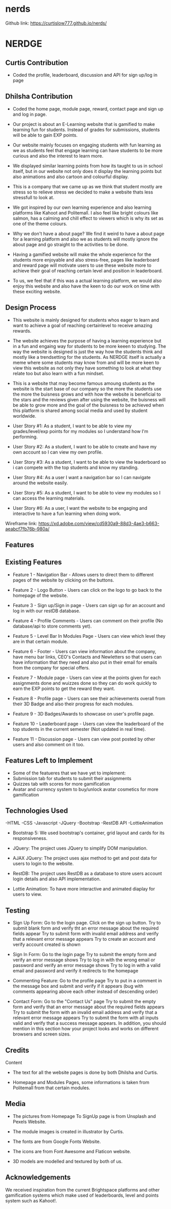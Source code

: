 # nerds

Github link: https://curtislow777.github.io/nerds/

# NERDGE

## Curtis Contribution

- Coded the profile, leaderboard, discussion and API for sign up/log in page

## Dhilsha Contribution

- Coded the home page, module page, reward, contact page and sign up and log in page.

- Our project is about an E-Learning website that is gamified to make learning fun for students. Instead of grades for submissions, students will be able to gain EXP points.

- Our website mainly focuses on engaging students with fun learning as we as students feel that engage learning can have students to be more curious and also the interest to learn more.

- We displayed similar learning points from how its taught to us in school itself, but in our website not only does it display the learning points but also animations and also cartoon and colourful display.

- This is a company that we came up as we think that student mostly are stress so to relieve stress we decided to make a website thats less stressfull to look at.

- We got inspired by our own learning experience and also learning platforms like Kahoot and Politemall.
  I also feel like bright colours like salmon, has a calming and chill effect to viewers which is why its set as one of the theme colours.

- Why we don't have a about page? We find it weird to have a about page for a learning platform and also we as students will mostly ignore the about page and go straight to the activities to be done.

- Having a gamified website will make the whole experience for the students more enjoyable and also stress-free, pages like leaderboard and reward page will motivate users to use these website more to achieve their goal of reaching certain level and position in leaderboard.

- To us, we feel that if this was a actual learning platform, we would also enjoy this website and also have the keen to do our work on time with these exciting website.

## Design Process

- This website is mainly designed for students whos eager to learn and want to achieve a goal of reaching certainlevel to receive amazing rewards.

- The website achieves the purpose of having a learning experience but in a fun and engaing way for students to be more keeen to studying. The way the website is designed is just the way how the students think and mostly like a trendsetting for the students. As NERDGE itself is actually a meme where some students may know from and will be more keen to view this website as not only they have something to look at what they relate too but also learn with a fun mindset.

- This is a website that may become famous amoung students as the website is the start base of our company so the more the students use the more the buisness grows and with how the website is beneficial to the stars and the reviews given after using the website, the buisness will be able to grow more and the goal of the buisness to be achieved when this platform is shared among social media and used by student worldwide.

- User Story #1:
  As a student, I want to be able to view my grades/level/exp points for my modules so I understand how I'm performing.

- User Story #2:
  As a student, I want to be able to create and have my own account so I can view my own profile.

- User Story #3:
  As a student, I want to be able to view the leaderboard so i can compete with the top students and know my standing.

- User Story #4:
  As a user I want a navigation bar so I can navigate around the website easily.

- User Story #5:
  As a student, I want to be able to view my modules so I can access the learning materials.

- User Story #6:
  As a user, I want the website to be engaging and interactive to have a fun learning when doing work.

Wireframe link:
https://xd.adobe.com/view/cd5930a9-88d3-4ae3-b663-aeabcf7fb76b-980a/

## Features

## Existing Features

- Feature 1 - Navigation Bar - Allows users to direct them to different pages of the website by clicking on the buttons.

- Feature 2 - Logo Button - Users can click on the logo to go back to the homepage of the website.

- Feature 3 - Sign up/Sign in page - Users can sign up for an account and log in with our restDB database.

- Feature 4 - Profile Comments - Users can comment on their profile (No database/api to store comments yet).

- Feature 5 - Level Bar In Modules Page - Users can view which level they are in that certain module.

- Feature 6 - Footer - Users can view information about the company, have menu bar links, CEO's Contacts and Newletters so that users can have information that they need and also put in their email for emails from the company for special offers.

- Feature 7 - Module page - Users can view at the points given for each assignments done and wuizzes done so they can do work quickly to earn the EXP points to get the reward they want.

- Feature 8 - Profile page - Users can see their achievements overall from their 3D Badge and also their progress for each modules.

- Feature 9 - 3D Badges/Awards to showcase on user's profile page.

- Feature 10 - Leaderboard page - Users can view the leaderboard of the top students in the current semester (Not updated in real time).

- Feature 11 - Discussion page - Users can view post posted by other users and also comment on it too.

## Features Left to Implement

- Some of the featueres that we have yet to implement:
- Submission tab for students to submit their assignments
- Quizzes tab with scores for more gamification
- Avatar and currency system to buy/unlock avatar cosmetics for more gamification

## Technologies Used

-HTML
-CSS
-Javascript
-JQuery
-Bootstrap
-RestDB API
-LottieAnimation

- Bootstrap 5:
  We used bootstrap's container, grid layout and cards for its responsiveness.

- JQuery:
  The project uses JQuery to simplify DOM manipulation.

- AJAX JQuery:
  The project uses ajax method to get and post data for users to login to the website.

- RestDB:
  The project uses RestDB as a database to store users account login details and also API implementation.

- Lottie Animation:
  To have more interactive and animated diaplay for users to view.

## Testing

- Sign Up Form:
  Go to the login page.
  Click on the sign up button.
  Try to submit blank form and verify tht an error message about the required fields appear
  Try to submit form with invalid email address and verify that a relevant error message appears
  Try to create an account and verify account created is shown

- Sign In Form:
  Go to the login page
  Try to submit the empty form and verify an error message shows
  Try to log in with the wrong email or password and verify an error message shows
  Try to log in with a valid email and password and verify it redirects to the homepage

- Commenting Feature:
  Go to the profile page
  Try to put in a comment in the message box and submit and verify if it appears
  (bug with comments appearing above each other instead of descending order)

- Contact Form:
  Go to the "Contact Us" page
  Try to submit the empty form and verify that an error message about the required fields appears
  Try to submit the form with an invalid email address and verify that a relevant error message appears
  Try to submit the form with all inputs valid and verify that a success message appears.
  In addition, you should mention in this section how your project looks and works on different browsers and screen sizes.

## Credits

Content

- The text for all the website pages is done by both Dhilsha and Curtis.

- Homepage and Modules Pages, some informations is taken from Politemall from that certain modules.

## Media

- The pictures from Homepage To SignUp page is from Unsplash and Pexels Website.

- The module images is created in illustrator by Curtis.

- The fonts are from Google Fonts Website.

- The icons are from Font Awesome and Flaticon website.

- 3D models are modelled and textured by both of us.

## Acknowledgements

We received inspiration from the current Brightspace platforms and other gamification systems which make used of leaderboards, level and points system such as Kahoot!.
